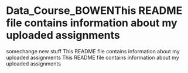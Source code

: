 # Data_Course_BOWENThis README file contains information about my uploaded assignments
somechange
new stuff
This README file contains information about my uploaded assignments
This README file contains information about my uploaded assignments
